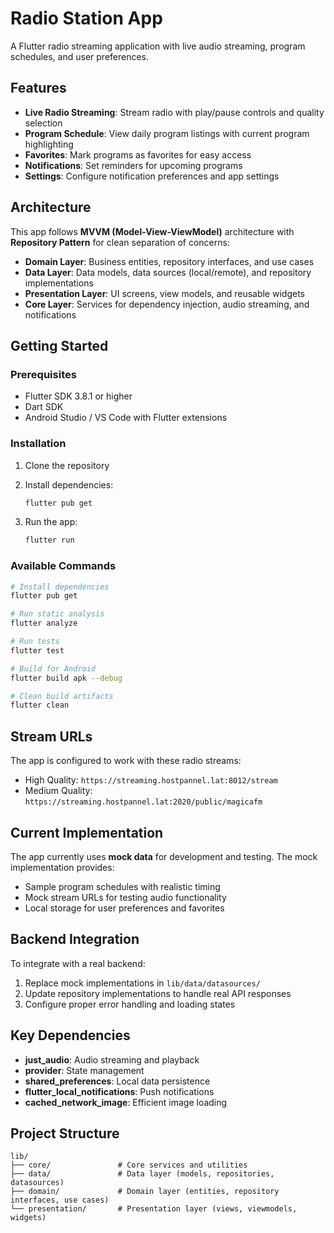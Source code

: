 # Radio Station App

A Flutter radio streaming application with live audio streaming, program schedules, and user preferences.

## Features

- **Live Radio Streaming**: Stream radio with play/pause controls and quality selection
- **Program Schedule**: View daily program listings with current program highlighting
- **Favorites**: Mark programs as favorites for easy access
- **Notifications**: Set reminders for upcoming programs
- **Settings**: Configure notification preferences and app settings

## Architecture

This app follows **MVVM (Model-View-ViewModel)** architecture with **Repository Pattern** for clean separation of concerns:

- **Domain Layer**: Business entities, repository interfaces, and use cases
- **Data Layer**: Data models, data sources (local/remote), and repository implementations
- **Presentation Layer**: UI screens, view models, and reusable widgets
- **Core Layer**: Services for dependency injection, audio streaming, and notifications

## Getting Started

### Prerequisites
- Flutter SDK 3.8.1 or higher
- Dart SDK
- Android Studio / VS Code with Flutter extensions

### Installation

1. Clone the repository
2. Install dependencies:
   ```bash
   flutter pub get
   ```

3. Run the app:
   ```bash
   flutter run
   ```

### Available Commands

```bash
# Install dependencies
flutter pub get

# Run static analysis
flutter analyze

# Run tests
flutter test

# Build for Android
flutter build apk --debug

# Clean build artifacts
flutter clean
```

## Stream URLs

The app is configured to work with these radio streams:
- High Quality: `https://streaming.hostpannel.lat:8012/stream`
- Medium Quality: `https://streaming.hostpannel.lat:2020/public/magicafm`

## Current Implementation

The app currently uses **mock data** for development and testing. The mock implementation provides:
- Sample program schedules with realistic timing
- Mock stream URLs for testing audio functionality
- Local storage for user preferences and favorites

## Backend Integration

To integrate with a real backend:
1. Replace mock implementations in `lib/data/datasources/`
2. Update repository implementations to handle real API responses
3. Configure proper error handling and loading states

## Key Dependencies

- **just_audio**: Audio streaming and playback
- **provider**: State management
- **shared_preferences**: Local data persistence
- **flutter_local_notifications**: Push notifications
- **cached_network_image**: Efficient image loading

## Project Structure

```
lib/
├── core/               # Core services and utilities
├── data/               # Data layer (models, repositories, datasources)
├── domain/             # Domain layer (entities, repository interfaces, use cases)
└── presentation/       # Presentation layer (views, viewmodels, widgets)
```
